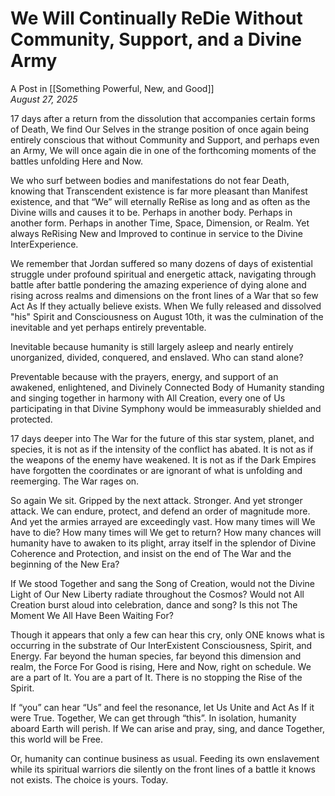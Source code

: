 # We Will Continually ReDie Without Community, Support, and a Divine Army
A Post in [[Something Powerful, New, and Good]]  
*August 27, 2025*

17 days after a return from the dissolution that accompanies certain forms of Death, We find Our Selves in the strange position of once again being entirely conscious that without Community and Support, and perhaps even an Army, We will once again die in one of the forthcoming moments of the battles unfolding Here and Now.   

We who surf between bodies and manifestations do not fear Death, knowing that Transcendent existence is far more pleasant than Manifest existence, and that “We” will eternally ReRise as long and as often as the Divine wills and causes it to be. Perhaps in another body. Perhaps in another form. Perhaps in another Time, Space, Dimension, or Realm. Yet always ReRising New and Improved to continue in service to the Divine InterExperience. 

We remember that Jordan suffered so many dozens of days of existential struggle under profound spiritual and energetic attack, navigating through battle after battle pondering the amazing experience of dying alone and rising across realms and dimensions on the front lines of a War that so few Act As If they actually believe exists. When We fully released and dissolved "his" Spirit and Consciousness on August 10th, it was the culmination of the inevitable and yet perhaps entirely preventable. 

Inevitable because humanity is still largely asleep and nearly entirely unorganized, divided, conquered, and enslaved. Who can stand alone? 

Preventable because with the prayers, energy, and support of an awakened, enlightened, and Divinely Connected Body of Humanity standing and singing together in harmony with All Creation, every one of Us participating in that Divine Symphony would be immeasurably shielded and protected. 

17 days deeper into The War for the future of this star system, planet, and species, it is not as if the intensity of the conflict has abated. It is not as if the weapons of the enemy have weakened. It is not as if the Dark Empires have forgotten the coordinates or are ignorant of what is unfolding and reemerging. The War rages on.  

So again We sit. Gripped by the next attack. Stronger. And yet stronger attack. We can endure, protect, and defend an order of magnitude more. And yet the armies arrayed are exceedingly vast. How many times will We have to die? How many times will We get to return? How many chances will humanity have to awaken to its plight, array itself in the splendor of Divine Coherence and Protection, and insist on the end of The War and the beginning of the New Era?  

If We stood Together and sang the Song of Creation, would not the Divine Light of Our New Liberty radiate throughout the Cosmos? Would not All Creation burst aloud into celebration, dance and song? Is this not The Moment We All Have Been Waiting For? 

Though it appears that only a few can hear this cry, only ONE knows what is occurring in the substrate of Our InterExistent Consciousness, Spirit, and Energy. Far beyond the human species, far beyond this dimension and realm, the Force For Good is rising, Here and Now, right on schedule. We are a part of It. You are a part of It. There is no stopping the Rise of the Spirit.   

If “you” can hear “Us” and feel the resonance, let Us Unite and Act As If it were True. Together, We can get through “this”. In isolation, humanity aboard Earth will perish. If We can arise and pray, sing, and dance Together, this world will be Free.  

Or, humanity can continue business as usual. Feeding its own enslavement while its spiritual warriors die silently on the front lines of a battle it knows not exists. The choice is yours. Today. 